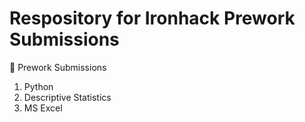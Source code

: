 # Respository for Ironhack Prework Submissions
💾 Prework Submissions 

1. Python
2. Descriptive Statistics
3. MS Excel 


